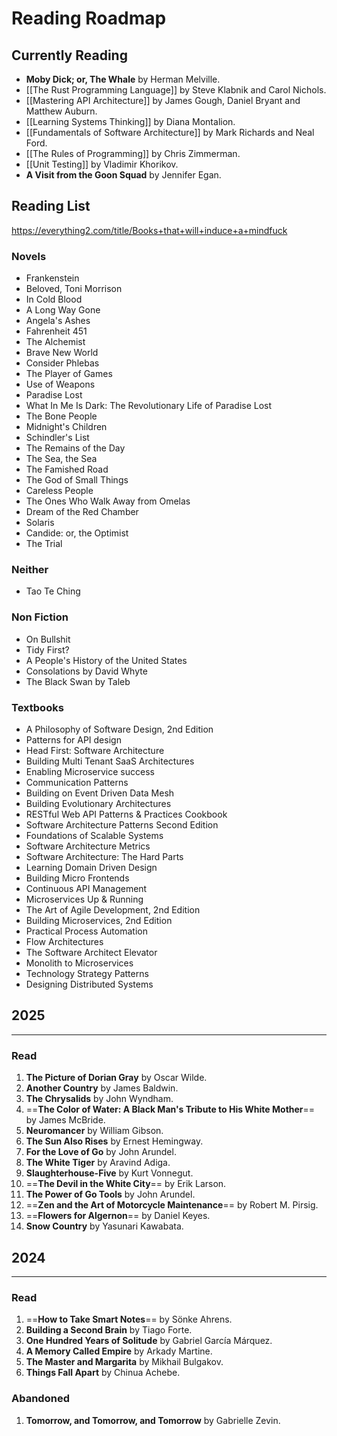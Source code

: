 # Reading Roadmap
## Currently Reading

- **Moby Dick; or, The Whale** by Herman Melville.
- [[The Rust Programming Language]] by Steve Klabnik and Carol Nichols.
- [[Mastering API Architecture]] by James Gough, Daniel Bryant and Matthew Auburn.
- [[Learning Systems Thinking]] by Diana Montalion.
- [[Fundamentals of Software Architecture]] by Mark Richards and Neal Ford.
- [[The Rules of Programming]] by Chris Zimmerman.
- [[Unit Testing]] by Vladimir Khorikov.
- **A Visit from the Goon Squad** by Jennifer Egan.
## Reading List
https://everything2.com/title/Books+that+will+induce+a+mindfuck
### Novels
- Frankenstein
- Beloved, Toni Morrison
- In Cold Blood
- A Long Way Gone
- Angela's Ashes
- Fahrenheit 451
- The Alchemist
- Brave New World
- Consider Phlebas
- The Player of Games
- Use of Weapons
- Paradise Lost
- What In Me Is Dark: The Revolutionary Life of Paradise Lost
- The Bone People
- Midnight's Children
- Schindler's List
- The Remains of the Day
- The Sea, the Sea
- The Famished Road
- The God of Small Things
- Careless People
- The Ones Who Walk Away from Omelas
- Dream of the Red Chamber
- Solaris
- Candide: or, the Optimist
- The Trial

### Neither
- Tao Te Ching
### Non Fiction
- On Bullshit
- Tidy First?
- A People's History of the United States
- Consolations by David Whyte
- The Black Swan by Taleb
### Textbooks
- A Philosophy of Software Design, 2nd Edition
- Patterns for API design
- Head First: Software Architecture
- Building Multi Tenant SaaS Architectures
- Enabling Microservice success
- Communication Patterns
- Building on Event Driven Data Mesh
- Building Evolutionary Architectures
- RESTful Web API Patterns & Practices Cookbook
- Software Architecture Patterns Second Edition
- Foundations of Scalable Systems
- Software Architecture Metrics
- Software Architecture: The Hard Parts
- Learning Domain Driven Design
- Building Micro Frontends
- Continuous API Management
- Microservices Up & Running
- The Art of Agile Development, 2nd Edition
- Building Microservices, 2nd Edition
- Practical Process Automation
- Flow Architectures
- The Software Architect Elevator
- Monolith to Microservices
- Technology Strategy Patterns
- Designing Distributed Systems
## 2025
---
### Read
1. **The Picture of Dorian Gray** by Oscar Wilde.
2. **Another Country** by James Baldwin.
3. **The Chrysalids** by John Wyndham.
4. ==**The Color of Water: A Black Man's Tribute to His White Mother**== by James McBride.
5. **Neuromancer** by William Gibson.
6. **The Sun Also Rises** by Ernest Hemingway.
7. **For the Love of Go** by John Arundel.
8. **The White Tiger** by Aravind Adiga.
9. **Slaughterhouse-Five** by Kurt Vonnegut.
10. ==**The Devil in the White City**== by Erik Larson.
11. **The Power of Go Tools** by John Arundel.
12. ==**Zen and the Art of Motorcycle Maintenance**== by Robert M. Pirsig.
13. ==**Flowers for Algernon**== by Daniel Keyes.
14. **Snow Country** by Yasunari Kawabata.
## 2024
---
### Read
1. ==**How to Take Smart Notes**== by Sönke Ahrens.
2. **Building a Second Brain** by Tiago Forte.
3. **One Hundred Years of Solitude** by Gabriel García Márquez.
4. **A Memory Called Empire** by Arkady Martine.
5. **The Master and Margarita** by Mikhail Bulgakov.
6. **Things Fall Apart** by Chinua Achebe.
### Abandoned
1. **Tomorrow, and Tomorrow, and Tomorrow** by Gabrielle Zevin.